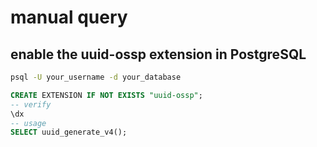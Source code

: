# manual query

## enable the uuid-ossp extension in PostgreSQL

```sh
psql -U your_username -d your_database
```

```sql
CREATE EXTENSION IF NOT EXISTS "uuid-ossp";
-- verify
\dx
-- usage
SELECT uuid_generate_v4();
```
